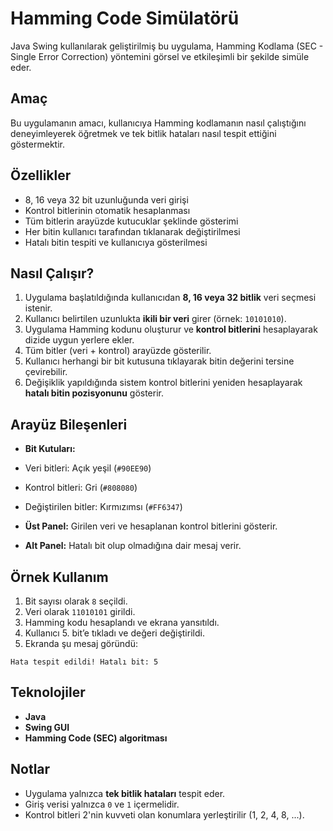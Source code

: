 # Hamming Code Simülatörü

Java Swing kullanılarak geliştirilmiş bu uygulama, Hamming Kodlama (SEC - Single Error Correction) yöntemini görsel ve etkileşimli bir şekilde simüle eder.

##  Amaç

Bu uygulamanın amacı, kullanıcıya Hamming kodlamanın nasıl çalıştığını deneyimleyerek öğretmek ve tek bitlik hataları nasıl tespit ettiğini göstermektir.

##  Özellikler

- 8, 16 veya 32 bit uzunluğunda veri girişi
- Kontrol bitlerinin otomatik hesaplanması
- Tüm bitlerin arayüzde kutucuklar şeklinde gösterimi
- Her bitin kullanıcı tarafından tıklanarak değiştirilmesi
- Hatalı bitin tespiti ve kullanıcıya gösterilmesi

##  Nasıl Çalışır?

1. Uygulama başlatıldığında kullanıcıdan **8, 16 veya 32 bitlik** veri seçmesi istenir.
2. Kullanıcı belirtilen uzunlukta **ikili bir veri** girer (örnek: `10101010`).
3. Uygulama Hamming kodunu oluşturur ve **kontrol bitlerini** hesaplayarak dizide uygun yerlere ekler.
4. Tüm bitler (veri + kontrol) arayüzde gösterilir.
5. Kullanıcı herhangi bir bit kutusuna tıklayarak bitin değerini tersine çevirebilir.
6. Değişiklik yapıldığında sistem kontrol bitlerini yeniden hesaplayarak **hatalı bitin pozisyonunu** gösterir.

## Arayüz Bileşenleri

-  **Bit Kutuları:**
  - Veri bitleri: Açık yeşil (`#90EE90`)
  - Kontrol bitleri: Gri (`#808080`)
  - Değiştirilen bitler: Kırmızımsı (`#FF6347`)
  
-  **Üst Panel:** Girilen veri ve hesaplanan kontrol bitlerini gösterir.
-  **Alt Panel:** Hatalı bit olup olmadığına dair mesaj verir.

##  Örnek Kullanım

1. Bit sayısı olarak `8` seçildi.
2. Veri olarak `11010101` girildi.
3. Hamming kodu hesaplandı ve ekrana yansıtıldı.
4. Kullanıcı 5. bit’e tıkladı ve değeri değiştirildi.
5. Ekranda şu mesaj göründü:

```
Hata tespit edildi! Hatalı bit: 5
```
##  Teknolojiler

- **Java**
- **Swing GUI**
- **Hamming Code (SEC) algoritması**

##  Notlar

- Uygulama yalnızca **tek bitlik hataları** tespit eder.
- Giriş verisi yalnızca `0` ve `1` içermelidir.
- Kontrol bitleri 2'nin kuvveti olan konumlara yerleştirilir (1, 2, 4, 8, ...).
